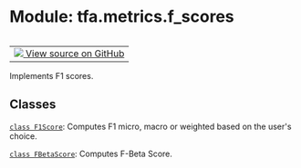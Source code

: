 <div itemscope itemtype="http://developers.google.com/ReferenceObject">
<meta itemprop="name" content="tfa.metrics.f_scores" />
<meta itemprop="path" content="Stable" />
</div>

# Module: tfa.metrics.f_scores


<table class="tfo-notebook-buttons tfo-api" align="left">

<td>
  <a target="_blank" href="https://github.com/tensorflow/addons/tree/r0.6/tensorflow_addons/metrics/f_scores.py">
    <img src="https://www.tensorflow.org/images/GitHub-Mark-32px.png" />
    View source on GitHub
  </a>
</td></table>



Implements F1 scores.

<!-- Placeholder for "Used in" -->


## Classes

[`class F1Score`](../../tfa/metrics/F1Score.md): Computes F1 micro, macro or weighted based on the user's choice.

[`class FBetaScore`](../../tfa/metrics/FBetaScore.md): Computes F-Beta Score.

